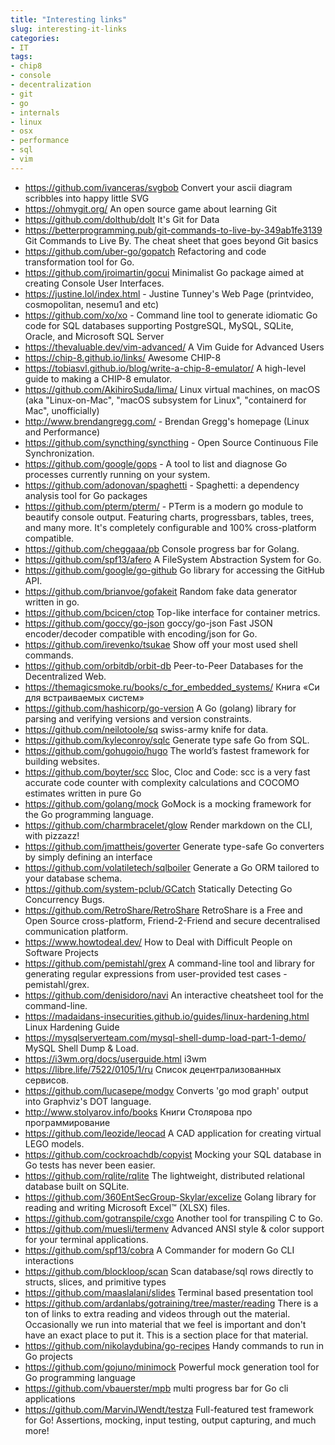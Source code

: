```yaml
---
title: "Interesting links"
slug: interesting-it-links
categories:
- IT
tags:
- chip8
- console
- decentralization
- git
- go
- internals
- linux
- osx
- performance
- sql
- vim
---
```


- https://github.com/ivanceras/svgbob Convert your ascii diagram scribbles into happy little SVG
- https://ohmygit.org/ An open source game about learning Git
- https://github.com/dolthub/dolt It's Git for Data
- https://betterprogramming.pub/git-commands-to-live-by-349ab1fe3139 Git Commands to Live By. The cheat sheet that goes beyond Git basics
- https://github.com/uber-go/gopatch Refactoring and code transformation tool for Go.
- https://github.com/jroimartin/gocui Minimalist Go package aimed at creating Console User Interfaces. 
- https://justine.lol/index.html - Justine Tunney's Web Page (printvideo, cosmopolitan, nesemu1 and etc)
- https://github.com/xo/xo - Command line tool to generate idiomatic Go code for SQL databases supporting PostgreSQL, MySQL, SQLite, Oracle, and Microsoft SQL Server 
- https://thevaluable.dev/vim-advanced/ A Vim Guide for Advanced Users
- https://chip-8.github.io/links/ Awesome CHIP-8
- https://tobiasvl.github.io/blog/write-a-chip-8-emulator/ A high-level guide to making a CHIP-8 emulator.
- https://github.com/AkihiroSuda/lima/ Linux virtual machines, on macOS (aka "Linux-on-Mac", "macOS subsystem for Linux", "containerd for Mac", unofficially)
- http://www.brendangregg.com/ - Brendan Gregg's homepage (Linux and Performance)
- https://github.com/syncthing/syncthing - Open Source Continuous File Synchronization. 
- https://github.com/google/gops - A tool to list and diagnose Go processes currently running on your system.
- https://github.com/adonovan/spaghetti - Spaghetti: a dependency analysis tool for Go packages
- https://github.com/pterm/pterm/ - PTerm is a modern go module to beautify console output. Featuring charts, progressbars, tables, trees, and many more. It's completely configurable and 100% cross-platform compatible.
- https://github.com/cheggaaa/pb Console progress bar for Golang.
- https://github.com/spf13/afero A FileSystem Abstraction System for Go.
- https://github.com/google/go-github Go library for accessing the GitHub API. 
- https://github.com/brianvoe/gofakeit Random fake data generator written in go.
- https://github.com/bcicen/ctop Top-like interface for container metrics.
- https://github.com/goccy/go-json goccy/go-json Fast JSON encoder/decoder compatible with encoding/json for Go.
- https://github.com/irevenko/tsukae Show off your most used shell commands.
- https://github.com/orbitdb/orbit-db Peer-to-Peer Databases for the Decentralized Web.
- https://themagicsmoke.ru/books/c_for_embedded_systems/ Книга «Си для встраиваемых систем»
- https://github.com/hashicorp/go-version A Go (golang) library for parsing and verifying versions and version constraints.
- https://github.com/neilotoole/sq swiss-army knife for data. 
- https://github.com/kyleconroy/sqlc Generate type safe Go from SQL.
- https://github.com/gohugoio/hugo The world’s fastest framework for building websites.
- https://github.com/boyter/scc Sloc, Cloc and Code: scc is a very fast accurate code counter with complexity calculations and COCOMO estimates written in pure Go
- https://github.com/golang/mock GoMock is a mocking framework for the Go programming language.
- https://github.com/charmbracelet/glow Render markdown on the CLI, with pizzazz!
- https://github.com/jmattheis/goverter Generate type-safe Go converters by simply defining an interface
- https://github.com/volatiletech/sqlboiler Generate a Go ORM tailored to your database schema.
- https://github.com/system-pclub/GCatch Statically Detecting Go Concurrency Bugs.
- https://github.com/RetroShare/RetroShare RetroShare is a Free and Open Source cross-platform, Friend-2-Friend and secure decentralised communication platform. 
- https://www.howtodeal.dev/ How to Deal with Difficult People on Software Projects
- https://github.com/pemistahl/grex A command-line tool and library for generating regular expressions from user-provided test cases - pemistahl/grex.
- https://github.com/denisidoro/navi An interactive cheatsheet tool for the command-line.
- https://madaidans-insecurities.github.io/guides/linux-hardening.html Linux Hardening Guide
- https://mysqlserverteam.com/mysql-shell-dump-load-part-1-demo/ MySQL Shell Dump & Load.
- https://i3wm.org/docs/userguide.html i3wm
- https://libre.life/7522/0105/1/ru Cписок децентрализованных сервисов.
- https://github.com/lucasepe/modgv Converts 'go mod graph' output into Graphviz's DOT language.
- http://www.stolyarov.info/books Книги Столярова про программирование
- https://github.com/leozide/leocad A CAD application for creating virtual LEGO models.
- https://github.com/cockroachdb/copyist Mocking your SQL database in Go tests has never been easier.
- https://github.com/rqlite/rqlite The lightweight, distributed relational database built on SQLite.
- https://github.com/360EntSecGroup-Skylar/excelize Golang library for reading and writing Microsoft Excel™ (XLSX) files.
- https://github.com/gotranspile/cxgo Another tool for transpiling C to Go.
- https://github.com/muesli/termenv Advanced ANSI style & color support for your terminal applications.
- https://github.com/spf13/cobra A Commander for modern Go CLI interactions
- https://github.com/blockloop/scan Scan database/sql rows directly to structs, slices, and primitive types
- https://github.com/maaslalani/slides Terminal based presentation tool
- https://github.com/ardanlabs/gotraining/tree/master/reading There is a ton of links to extra reading and videos through out the material. Occasionally we run into material that we feel is important and don't have an exact place to put it. This is a section place for that material.
- https://github.com/nikolaydubina/go-recipes Handy commands to run in Go projects
- https://github.com/gojuno/minimock Powerful mock generation tool for Go programming language
- https://github.com/vbauerster/mpb multi progress bar for Go cli applications
- https://github.com/MarvinJWendt/testza Full-featured test framework for Go! Assertions, mocking, input testing, output capturing, and much more!
